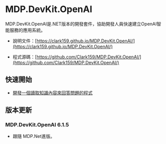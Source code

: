 # MDP.DevKit.OpenAI

MDP.DevKit.OpenAI是.NET版本的開發套件，協助開發人員快速建立OpenAI智能服務的應用系統。

- 說明文件：[https://clark159.github.io/MDP.DevKit.OpenAI/](https://clark159.github.io/MDP.DevKit.OpenAI/)

- 程式源碼：[https://github.com/Clark159/MDP.DevKit.OpenAI/](https://github.com/Clark159/MDP.DevKit.OpenAI/)


## 快速開始

- [開發一個讀取知識內容來回答問題的程式](https://github.com/Clark159/MDP.DevKit.OpenAI/blob/master/src/MDP.DevKit.OpenAI.Lab/Program.cs)


## 版本更新

### MDP.DevKit.OpenAI 6.1.5

- 跟隨 MDP.Net進版。